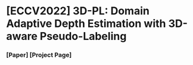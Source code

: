 # [ECCV2022] 3D-PL: Domain Adaptive Depth Estimation with 3D-aware Pseudo-Labeling
### [Paper] [Project Page]
